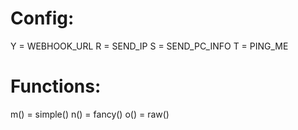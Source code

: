 # Config:
Y = WEBHOOK_URL
R = SEND_IP
S = SEND_PC_INFO
T = PING_ME
# Functions:
m() = simple()
n() = fancy()
o() = raw()